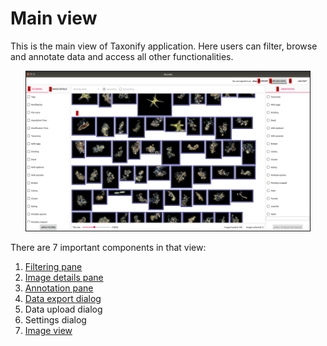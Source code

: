 # Main view

This is the main view of Taxonify application. Here users can filter, browse and annotate data and access all other functionalities.

<p align="center">
  <img src="static/main_view.png" width=90% height=90% border=1>
</p>

There are 7 important components in that view:

1. [Filtering pane](../filtering_pane/README.md)
2. [Image details pane](../image_details_pane/README.md)
3. [Annotation pane](../annotation_pane/README.md)
4. [Data export dialog](../data_export_dialog/README.md)
5. Data upload dialog
6. Settings dialog
7. [Image view](../image_view/README.md)
